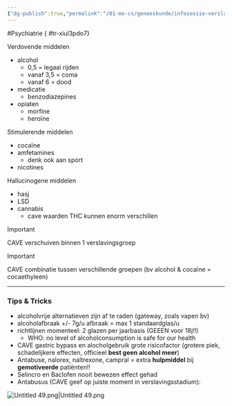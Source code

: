 ```yaml
---
{"dg-publish":true,"permalink":"/01-mo-cs/geneeskunde/infosessie-verslaving/","noteIcon":"","created":"2024-11-24T10:55:10.094+01:00","updated":"2024-12-29T13:58:44.070+01:00"}
---
```


#Psychiatrie
{ #tr-xiul3pdo7}


Verdovende middelen

- alcohol
    - 0,5 = legaal rijden
    - vanaf 3,5 = coma
    - vanaf 6 = dood
- medicatie
    - benzodiazepines
- opiaten
    - morfine
    - heroïne

Stimulerende middelen

- cocaïne
- amfetamines
    - denk ook aan sport
- nicotines

  

Hallucinogene middelen

- hasj
- LSD
- cannabis
    - cave waarden THC kunnen enorm verschillen

> [!important]  
> CAVE verschuiven binnen 1 verslavingsgroep  
  
> [!important]  
> CAVE combinatie tussen verschillende groepen (bv alcohol & cocaïne = cocaethyleen)  

  

---

### Tips & Tricks

- alcoholvrije alternatieven zijn af te raden (gateway, zoals vapen bv)
- alcoholafbraak +/- 7g/u afbraak = max 1 standaardglas/u
- richtlijnen momenteel: 2 glazen per jaarbasis (GEEEN voor 18j!!)
    - WHO: no level of alcoholconsumption is safe for our health
- CAVE gastric bypass en alocholgebruik grote risicofactor (grotere piek, schadelijkere effecten, officieel **best geen alcohol meer**)
- Antabuse, nalorex, naltrexone, campral = extra **hulpmiddel** bij **gemotiveerde** patiënten!!
- Selincro en Baclofen nooit bewezen effect gehad
- Antabusus (CAVE geef op juiste moment in verslavingsstadium):

![Untitled 49.png|Untitled 49.png](/img/user/06%20Toolkit/Files/Untitled%2049.png)
